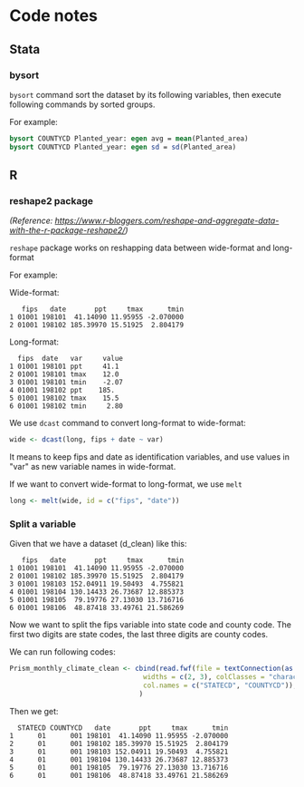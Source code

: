 # Code notes 

## Stata

### bysort
`bysort` command sort the dataset by its following variables, then execute following commands by sorted groups.

For example:
```Stata
bysort COUNTYCD Planted_year: egen avg = mean(Planted_area)
bysort COUNTYCD Planted_year: egen sd = sd(Planted_area)
```

## R

### reshape2 package
*(Reference: https://www.r-bloggers.com/reshape-and-aggregate-data-with-the-r-package-reshape2/)*

`reshape` package works on reshapping data between wide-format and long-format

For example:

Wide-format:
```
   fips   date       ppt     tmax      tmin
1 01001 198101  41.14090 11.95955 -2.070000
2 01001 198102 185.39970 15.51925  2.804179
```

Long-format:
```
  fips  date   var     value
1 01001 198101 ppt     41.1 
2 01001 198101 tmax    12.0 
3 01001 198101 tmin    -2.07
4 01001 198102 ppt    185.  
5 01001 198102 tmax    15.5 
6 01001 198102 tmin     2.80
```

We use `dcast` command to convert long-format to wide-format:
```R
wide <- dcast(long, fips + date ~ var)
```
It means to keep fips and date as identification variables, and use values in "var" as new variable names in wide-format.

If we want to convert wide-format to long-format, we use `melt`
```R
long <- melt(wide, id = c("fips", "date"))
```

### Split a variable
Given that we have a dataset (d_clean) like this:
```
   fips   date       ppt     tmax      tmin
1 01001 198101  41.14090 11.95955 -2.070000
2 01001 198102 185.39970 15.51925  2.804179
3 01001 198103 152.04911 19.50493  4.755821
4 01001 198104 130.14433 26.73687 12.885373
5 01001 198105  79.19776 27.13030 13.716716
6 01001 198106  48.87418 33.49761 21.586269
```
Now we want to split the fips variable into state code and county code. The first two digits are state codes, the last three digits are county codes.

We can run following codes:
```R
Prism_monthly_climate_clean <- cbind(read.fwf(file = textConnection(as.character(d_clean[, 1])), 
                                 widths = c(2, 3), colClasses = "character", 
                                 col.names = c("STATECD", "COUNTYCD")), d_clean[-1]
                                )
```
Then we get:
```
  STATECD COUNTYCD   date       ppt     tmax      tmin
1      01      001 198101  41.14090 11.95955 -2.070000
2      01      001 198102 185.39970 15.51925  2.804179
3      01      001 198103 152.04911 19.50493  4.755821
4      01      001 198104 130.14433 26.73687 12.885373
5      01      001 198105  79.19776 27.13030 13.716716
6      01      001 198106  48.87418 33.49761 21.586269
```
